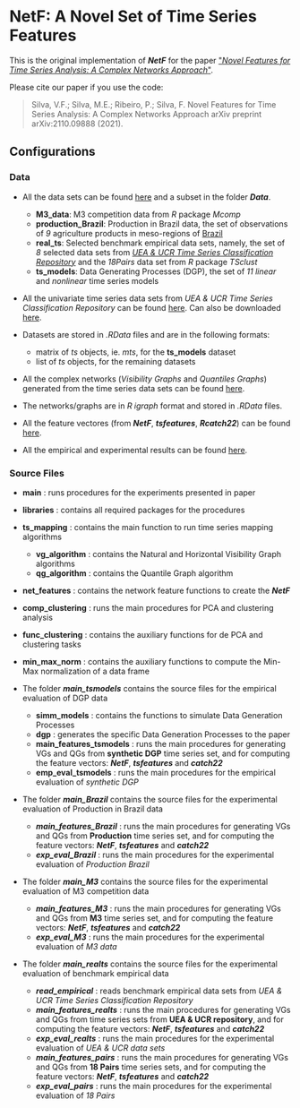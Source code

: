 # NetF: A Novel Set of Time Series Features

This is the original implementation of ***NetF*** for the paper ["*Novel Features for Time Series Analysis: A Complex Networks Approach*"](https://arxiv.org/pdf/2110.09888.pdf).
<!--- and published in DAMI Journal (D M 2022) -->

Please cite our paper if you use the code:

> Silva, V.F.; Silva, M.E.; Ribeiro, P.; Silva, F.
> Novel Features for Time Series Analysis: A Complex Networks Approach
> arXiv preprint arXiv:2110.09888 (2021).


## Configurations

### Data
- All the data sets can be found [here](https://www.dcc.fc.up.pt/~vanessa.silva/datasets/NetF/Data/) and a subset in the folder ***Data***.
	- **M3_data**: M3 competition data from *R* package *Mcomp*
	- **production_Brazil**: Production in Brazil data, the set of observations of *9* agriculture products in meso-regions of [Brazil](https://www.ibge.gov.br)
	- **real_ts**: Selected benchmark empirical data sets, namely, the set of *8* selected data sets from [*UEA \& UCR Time Series Classification Repository*](www.timeseriesclassification.com) and 
the *18Pairs* data set from *R* package *TSclust*  
	- **ts_models**: Data Generating Processes (DGP), the set of *11* *linear* and *nonlinear* 
time series models

- All the univariate time series data sets from *UEA \& UCR Time Series Classification Repository* can be found 
[here](https://www.dcc.fc.up.pt/~vanessa.silva/datasets/NetF/Data/realts/). Can also be downloaded [here](https://www.timeseriesclassification.com/dataset.php).
- Datasets are stored in *.RData* files and are in the following formats:
	- matrix of *ts* objects, ie. *mts*, for the **ts_models** dataset
	- list of *ts* objects, for the remaining datasets

- All the complex networks (*Visibility Graphs* and *Quantiles Graphs*) generated from the time series data sets can be found [here](https://www.dcc.fc.up.pt/~vanessa.silva/datasets/NetF/Graphs/).
- The networks/graphs are in *R* *igraph* format and stored in *.RData* files.

- All the feature vectores (from ***NetF***, ***tsfeatures***, ***Rcatch22***) can be found [here](https://www.dcc.fc.up.pt/~vanessa.silva/datasets/NetF/Metrics/).

- All the empirical and experimental results can be found [here](https://www.dcc.fc.up.pt/~vanessa.silva/datasets/NetF/Results/). 


### Source Files
- **main** : runs procedures for the experiments presented in paper
- **libraries** : contains all required packages for the procedures
- **ts_mapping** : contains the main function to run time series mapping algorithms
	- **vg_algorithm** : contains the Natural and Horizontal Visibility Graph algorithms
	- **qg_algorithm** : contains the Quantile Graph algorithm
- **net_features** : contains the network feature functions to create the ***NetF***
- **comp_clustering** : runs the main procedures for PCA and clustering analysis
- **func_clustering** : contains the auxiliary functions for de PCA and clustering tasks
- **min_max_norm** : contains the auxiliary functions to compute the Min-Max normalization of a data frame

- The folder ***main_tsmodels*** contains the source files for the empirical evaluation of DGP data
	- **simm_models** : contains the functions to simulate Data Generation Processes 
	- **dgp** : generates the specific Data Generation Processes to the paper
	- **main_features_tsmodels** : runs the main procedures for generating VGs and QGs 
from **synthetic DGP** time series set, and for computing the feature vectors: ***NetF***, ***tsfeatures*** and ***catch22***
	- **emp_eval_tsmodels** : runs the main procedures for the empirical evaluation of *synthetic DGP*

- The folder ***main_Brazil*** contains the source files for the experimental evaluation of Production in Brazil data
	- ***main_features_Brazil*** : runs the main procedures for generating VGs and QGs from 
**Production** time series set, and for computing the feature vectors: ***NetF***, ***tsfeatures*** and ***catch22***
	- ***exp_eval_Brazil*** : runs the main procedures for the experimental evaluation of *Production Brazil*

- The folder ***main_M3*** contains the source files for the experimental evaluation of M3 competition data
	- ***main_features_M3*** : runs the main procedures for generating VGs and QGs from **M3** time 
series set, and for computing the feature vectors: ***NetF***, ***tsfeatures*** and ***catch22***
	- ***exp_eval_M3*** : runs the main procedures for the experimental evaluation of *M3 data*

- The folder ***main_realts*** contains the source files for the experimental evaluation of benchmark empirical data
	- ***read_empirical*** : reads benchmark empirical data sets from *UEA & UCR Time Series Classification Repository*
	- ***main_features_realts*** : runs the main procedures for generating VGs and QGs from time series sets from **UEA & UCR repository**, and for computing the feature vectors: ***NetF***, ***tsfeatures*** and 
***catch22***
	- ***exp_eval_realts*** : runs the main procedures for the experimental evaluation of *UEA & UCR data sets*
	- ***main_features_pairs*** :  runs the main procedures for generating VGs and QGs from **18 Pairs** time series sets, and for computing the feature vectors: ***NetF***, ***tsfeatures*** and ***catch22***
	- ***exp_eval_pairs*** : runs the main procedures for the experimental evaluation of *18 Pairs*
